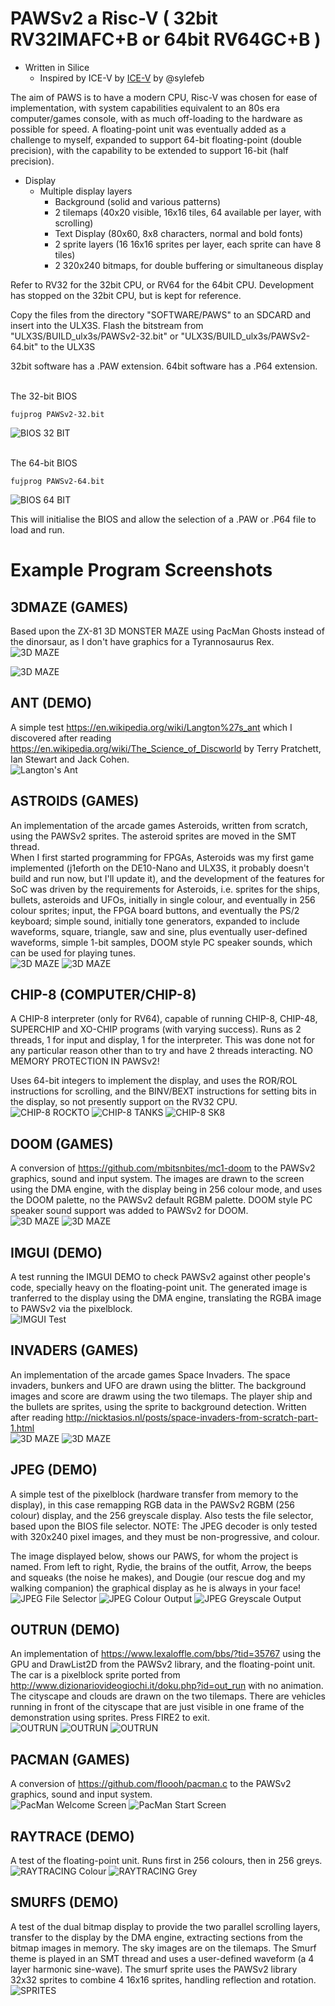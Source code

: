 # PAWSv2 a Risc-V ( 32bit RV32IMAFC+B or 64bit RV64GC+B )

* Written in Silice
    * Inspired by ICE-V by [ICE-V](https://github.com/sylefeb/Silice/tree/master/projects/ice-v) by @sylefeb

The aim of PAWS is to have a modern CPU, Risc-V was chosen for ease of implementation, with system capabilities equivalent to an 80s era computer/games console, with as much off-loading to the hardware as possible for speed. A floating-point unit was eventually added as a challenge to myself, expanded to support 64-bit floating-point (double precision), with the capability to be extended to support 16-bit (half precision).

* Display
    * Multiple display layers
        * Background (solid and various patterns)
        * 2 tilemaps (40x20 visible, 16x16 tiles, 64 available per layer, with scrolling)
        * Text Display (80x60, 8x8 characters, normal and bold fonts)
        * 2 sprite layers (16 16x16 sprites per layer, each sprite can have 8 tiles)
        * 2 320x240 bitmaps, for double buffering or simultaneous display

Refer to RV32 for the 32bit CPU, or RV64 for the 64bit CPU. Development has stopped on the 32bit CPU, but is kept for reference.

Copy the files from the directory "SOFTWARE/PAWS" to an SDCARD and insert into the ULX3S. Flash the bitstream from "ULX3S/BUILD_ulx3s/PAWSv2-32.bit" or "ULX3S/BUILD_ulx3s/PAWSv2-64.bit" to the ULX3S

32bit software has a .PAW extension. 64bit software has a .P64 extension.

<br>
The 32-bit BIOS
<br>

```
fujprog PAWSv2-32.bit
```

![BIOS 32 BIT](Reference/Graphics/BIOS-32.jpg)

<br>
The 64-bit BIOS
<br>

```
fujprog PAWSv2-64.bit
```

![BIOS 64 BIT](Reference/Graphics/BIOS-64.jpg)

This will initialise the BIOS and allow the selection of a .PAW or .P64 file to load and run.

# Example Program Screenshots

## 3DMAZE (GAMES)
Based upon the ZX-81 3D MONSTER MAZE using PacMan Ghosts instead of the dinorsaur, as I don't have graphics for a Tyrannosaurus Rex.
<br>
![3D MAZE](Reference/Graphics/MAZE-1.jpg)

![3D MAZE](Reference/Graphics/MAZE-2.jpg)

## ANT (DEMO)
A simple test https://en.wikipedia.org/wiki/Langton%27s_ant which I discovered after reading https://en.wikipedia.org/wiki/The_Science_of_Discworld by Terry Pratchett, Ian Stewart and Jack Cohen.
<br>
![Langton's Ant](Reference/Graphics/ANT.jpg)

## ASTROIDS (GAMES)
An implementation of the arcade games Asteroids, written from scratch, using the PAWSv2 sprites. The asteroid sprites are moved in the SMT thread.
<br>
When I first started programming for FPGAs, Asteroids was my first game implemented (j1eforth on the DE10-Nano and ULX3S, it probably doesn't build and run now, but I'll update it), and the development of the features for SoC was driven by the requirements for Asteroids, i.e. sprites for the ships, bullets, asteroids and UFOs, initially in single colour, and eventually in 256 colour sprites; input, the FPGA board buttons, and eventually the PS/2 keyboard; simple sound, initially tone generators, expanded to include waveforms, square, triangle, saw and sine, plus eventually user-defined waveforms, simple 1-bit samples, DOOM style PC speaker sounds, which can be used for playing tunes.
<br>
![3D MAZE](Reference/Graphics/ASTEROIDS-1.jpg)
![3D MAZE](Reference/Graphics/ASTEROIDS-2.jpg)

## CHIP-8 (COMPUTER/CHIP-8)
A CHIP-8 interpreter (only for RV64), capable of running CHIP-8, CHIP-48, SUPERCHIP and XO-CHIP programs (with varying success). Runs as 2 threads, 1 for input and display, 1 for the interpreter. This was done not for any particular reason other than to try and have 2 threads interacting. NO MEMORY PROTECTION IN PAWSv2!

Uses 64-bit integers to implement the display, and uses the ROR/ROL instructions for scrolling, and the BINV/BEXT instructions for setting bits in the display, so not presently support on the RV32 CPU.
<br>
![CHIP-8 ROCKTO](Reference/Graphics/CHIP8-1.jpg)
![CHIP-8 TANKS](Reference/Graphics/CHIP8-2.jpg)
![CHIP-8 SK8](Reference/Graphics/CHIP8-3.jpg)

## DOOM (GAMES)
A conversion of https://github.com/mbitsnbites/mc1-doom to the PAWSv2 graphics, sound and input system. The images are drawn to the screen using the DMA engine, with the display being in 256 colour mode, and uses the DOOM palette, no the PAWSv2 default RGBM palette. DOOM style PC speaker sound support was added to PAWSv2 for DOOM.
<br>
![3D MAZE](Reference/Graphics/DOOM-1.jpg)
![3D MAZE](Reference/Graphics/DOOM-2.jpg)

## IMGUI (DEMO)
A test running the IMGUI DEMO to check PAWSv2 against other people's code, specially heavy on the floating-point unit. The generated image is tranferred to the display using the DMA engine, translating the RGBA image to PAWSv2 via the pixelblock.
<br>
![IMGUI Test](Reference/Graphics/IMGUI.jpg)

## INVADERS (GAMES)
An implementation of the arcade games Space Invaders. The space invaders, bunkers and UFO are drawn using the blitter. The background images and score are drawm using the two tilemaps. The player ship and the bullets are sprites, using the sprite to background detection. Written after reading http://nicktasios.nl/posts/space-invaders-from-scratch-part-1.html
<br>
![3D MAZE](Reference/Graphics/INVADERS-1.jpg)
![3D MAZE](Reference/Graphics/INVADERS-2.jpg)

## JPEG (DEMO)
A simple test of the pixelblock (hardware transfer from memory to the display), in this case remapping RGB data in the PAWSv2 RGBM (256 colour) display, and the 256 greyscale display. Also tests the file selector, based upon the BIOS file selector. NOTE: The JPEG decoder is only tested with 320x240 pixel images, and they must be non-progressive, and colour.

The image displayed below, shows our PAWS, for whom the project is named. From left to right, Rydie, the brains of the outfit, Arrow, the beeps and squeaks (the noise he makes), and Dougie (our rescue dog and my walking companion) the graphical display as he is always in your face!
<br>
![JPEG File Selector](Reference/Graphics/JPEG-1.jpg)
![JPEG Colour Output](Reference/Graphics/JPEG-2.jpg)
![JPEG Greyscale Output](Reference/Graphics/JPEG-3.jpg)


## OUTRUN (DEMO)
An implementation of https://www.lexaloffle.com/bbs/?tid=35767 using the GPU and DrawList2D from the PAWSv2 library, and the floating-point unit. The car is a pixelblock sprite ported from http://www.dizionariovideogiochi.it/doku.php?id=out_run with no animation. The cityscape and clouds are drawn on the two tilemaps. There are vehicles running in front of the cityscape that are just visible in one frame of the demonstration using sprites. Press FIRE2 to exit.
<br>
![OUTRUN](Reference/Graphics/OUTRUN-1.jpg)
![OUTRUN](Reference/Graphics/OUTRUN-2.jpg)
![OUTRUN](Reference/Graphics/OUTRUN-3.jpg)

## PACMAN (GAMES)
A conversion of https://github.com/floooh/pacman.c to the PAWSv2 graphics, sound and input system.
<br>
![PacMan Welcome Screen](Reference/Graphics/PACMAN-1.jpg)
![PacMan Start Screen](Reference/Graphics/PACMAN-2.jpg)

## RAYTRACE (DEMO)
A test of the floating-point unit. Runs first in 256 colours, then in 256 greys.
<br>
![RAYTRACING Colour](Reference/Graphics/RAY-1.jpg)
![RAYTRACING Grey](Reference/Graphics/RAY-2.jpg)

## SMURFS (DEMO)
A test of the dual bitmap display to provide the two parallel scrolling layers, transfer to the display by the DMA engine, extracting sections from the bitmap images in memory. The sky images are on the tilemaps. The Smurf theme is played in an SMT thread and uses a user-defined waveform (a 4 layer harmonic sine-wave). The smurf sprite uses the PAWSv2 library 32x32 sprites to combine 4 16x16 sprites, handling reflection and rotation.
<br>
![SPRITES](Reference/Graphics/SMURFS.jpg)
